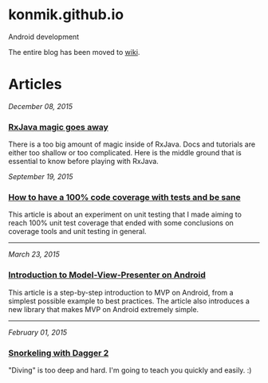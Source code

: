 # konmik.github.io
Android development

The entire blog has been moved to [wiki](https://github.com/konmik/konmik.github.io/wiki).


# Articles

*December 08, 2015*

### [RxJava magic goes away](https://github.com/konmik/konmik.github.io/wiki/RxJava-magic-goes-away)

There is a too big amount of magic inside of RxJava.
Docs and tutorials are either too shallow or too complicated.
Here is the middle ground that is essential to know before playing with RxJava.

*September 19, 2015*

### [How to have a 100% code coverage with tests and be sane](https://github.com/konmik/konmik.github.io/wiki/How-to-have-a-100%25-code-coverage-with-tests-and-be-sane)

This article is about an experiment on unit testing that I made aiming to reach 100% unit test coverage that ended with some conclusions on coverage tools and unit testing in general.

-------

*March 23, 2015*

### [Introduction to Model-View-Presenter on Android](https://github.com/konmik/konmik.github.io/wiki/Introduction-to-Model-View-Presenter-on-Android)

This article is a step-by-step introduction to MVP on Android, from a simplest possible
example to best practices. The article also introduces a new library
that makes MVP on Android extremely simple.

-------

*February 01, 2015*

### [Snorkeling with Dagger 2](https://github.com/konmik/konmik.github.io/wiki/Snorkeling-with-Dagger-2)

"Diving" is too deep and hard. I'm going to teach you quickly and easily. :)
